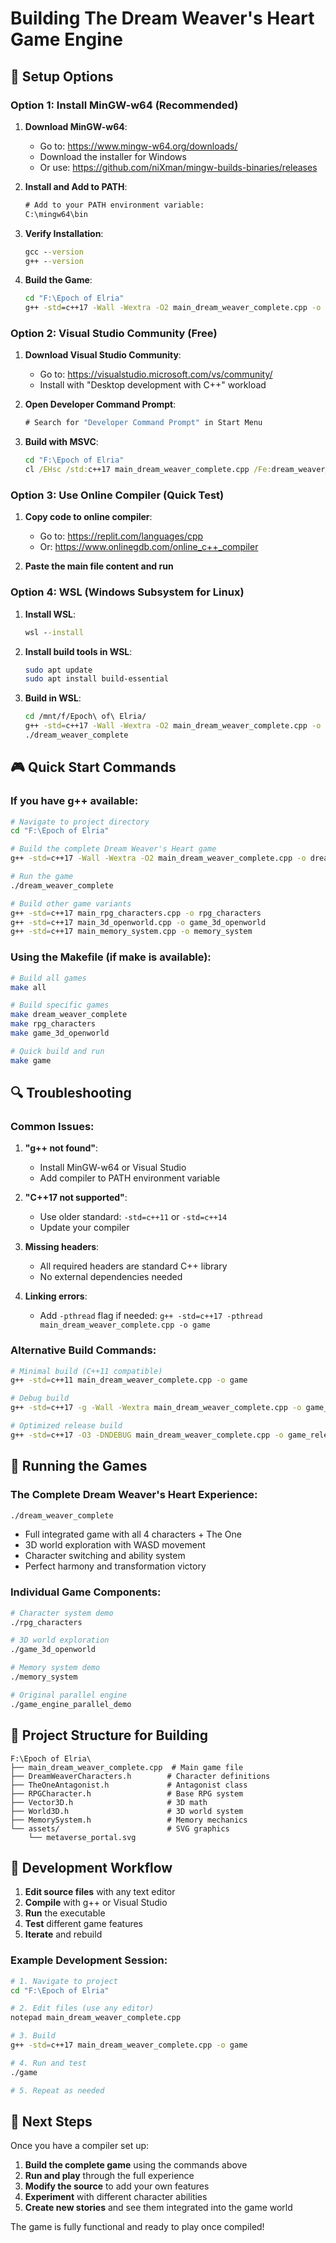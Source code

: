 # Building The Dream Weaver's Heart Game Engine

## 🔧 Setup Options

### Option 1: Install MinGW-w64 (Recommended)

1. **Download MinGW-w64**:
   - Go to: https://www.mingw-w64.org/downloads/
   - Download the installer for Windows
   - Or use: https://github.com/niXman/mingw-builds-binaries/releases

2. **Install and Add to PATH**:
   ```cmd
   # Add to your PATH environment variable:
   C:\mingw64\bin
   ```

3. **Verify Installation**:
   ```cmd
   gcc --version
   g++ --version
   ```

4. **Build the Game**:
   ```cmd
   cd "F:\Epoch of Elria"
   g++ -std=c++17 -Wall -Wextra -O2 main_dream_weaver_complete.cpp -o dream_weaver_complete.exe
   ```

### Option 2: Visual Studio Community (Free)

1. **Download Visual Studio Community**:
   - Go to: https://visualstudio.microsoft.com/vs/community/
   - Install with "Desktop development with C++" workload

2. **Open Developer Command Prompt**:
   ```cmd
   # Search for "Developer Command Prompt" in Start Menu
   ```

3. **Build with MSVC**:
   ```cmd
   cd "F:\Epoch of Elria"
   cl /EHsc /std:c++17 main_dream_weaver_complete.cpp /Fe:dream_weaver_complete.exe
   ```

### Option 3: Use Online Compiler (Quick Test)

1. **Copy code to online compiler**:
   - Go to: https://replit.com/languages/cpp
   - Or: https://www.onlinegdb.com/online_c++_compiler

2. **Paste the main file content and run**

### Option 4: WSL (Windows Subsystem for Linux)

1. **Install WSL**:
   ```cmd
   wsl --install
   ```

2. **Install build tools in WSL**:
   ```bash
   sudo apt update
   sudo apt install build-essential
   ```

3. **Build in WSL**:
   ```bash
   cd /mnt/f/Epoch\ of\ Elria/
   g++ -std=c++17 -Wall -Wextra -O2 main_dream_weaver_complete.cpp -o dream_weaver_complete
   ./dream_weaver_complete
   ```

## 🎮 Quick Start Commands

### If you have g++ available:
```bash
# Navigate to project directory
cd "F:\Epoch of Elria"

# Build the complete Dream Weaver's Heart game
g++ -std=c++17 -Wall -Wextra -O2 main_dream_weaver_complete.cpp -o dream_weaver_complete

# Run the game
./dream_weaver_complete

# Build other game variants
g++ -std=c++17 main_rpg_characters.cpp -o rpg_characters
g++ -std=c++17 main_3d_openworld.cpp -o game_3d_openworld
g++ -std=c++17 main_memory_system.cpp -o memory_system
```

### Using the Makefile (if make is available):
```bash
# Build all games
make all

# Build specific games
make dream_weaver_complete
make rpg_characters
make game_3d_openworld

# Quick build and run
make game
```

## 🔍 Troubleshooting

### Common Issues:

1. **"g++ not found"**:
   - Install MinGW-w64 or Visual Studio
   - Add compiler to PATH environment variable

2. **"C++17 not supported"**:
   - Use older standard: `-std=c++11` or `-std=c++14`
   - Update your compiler

3. **Missing headers**:
   - All required headers are standard C++ library
   - No external dependencies needed

4. **Linking errors**:
   - Add `-pthread` flag if needed: `g++ -std=c++17 -pthread main_dream_weaver_complete.cpp -o game`

### Alternative Build Commands:

```bash
# Minimal build (C++11 compatible)
g++ -std=c++11 main_dream_weaver_complete.cpp -o game

# Debug build
g++ -std=c++17 -g -Wall -Wextra main_dream_weaver_complete.cpp -o game_debug

# Optimized release build
g++ -std=c++17 -O3 -DNDEBUG main_dream_weaver_complete.cpp -o game_release
```

## 🎯 Running the Games

### The Complete Dream Weaver's Heart Experience:
```bash
./dream_weaver_complete
```
- Full integrated game with all 4 characters + The One
- 3D world exploration with WASD movement
- Character switching and ability system
- Perfect harmony and transformation victory

### Individual Game Components:
```bash
# Character system demo
./rpg_characters

# 3D world exploration
./game_3d_openworld

# Memory system demo
./memory_system

# Original parallel engine
./game_engine_parallel_demo
```

## 📁 Project Structure for Building

```
F:\Epoch of Elria\
├── main_dream_weaver_complete.cpp  # Main game file
├── DreamWeaverCharacters.h        # Character definitions
├── TheOneAntagonist.h             # Antagonist class
├── RPGCharacter.h                 # Base RPG system
├── Vector3D.h                     # 3D math
├── World3D.h                      # 3D world system
├── MemorySystem.h                 # Memory mechanics
└── assets/                        # SVG graphics
    └── metaverse_portal.svg
```

## 🌟 Development Workflow

1. **Edit source files** with any text editor
2. **Compile** with g++ or Visual Studio
3. **Run** the executable
4. **Test** different game features
5. **Iterate** and rebuild

### Example Development Session:
```bash
# 1. Navigate to project
cd "F:\Epoch of Elria"

# 2. Edit files (use any editor)
notepad main_dream_weaver_complete.cpp

# 3. Build
g++ -std=c++17 main_dream_weaver_complete.cpp -o game

# 4. Run and test
./game

# 5. Repeat as needed
```

## 🚀 Next Steps

Once you have a compiler set up:

1. **Build the complete game** using the commands above
2. **Run and play** through the full experience
3. **Modify the source** to add your own features
4. **Experiment** with different character abilities
5. **Create new stories** and see them integrated into the game world

The game is fully functional and ready to play once compiled!
